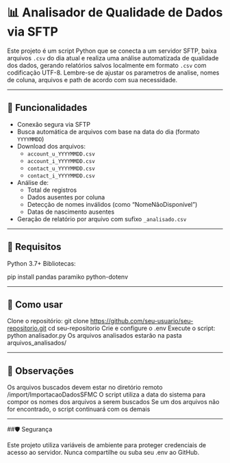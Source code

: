 # 📊 Analisador de Qualidade de Dados via SFTP

Este projeto é um script Python que se conecta a um servidor SFTP, baixa arquivos `.csv` do dia atual e realiza uma análise automatizada de qualidade dos dados, gerando relatórios salvos localmente em formato `.csv` com codificação UTF-8. Lembre-se de ajustar os parametros de analise, nomes de coluna, arquivos e path de acordo com sua necessidade.

---

## 🚀 Funcionalidades

- Conexão segura via SFTP
- Busca automática de arquivos com base na data do dia (formato `YYYYMMDD`)
- Download dos arquivos:
  - `account_u_YYYYMMDD.csv`
  - `account_i_YYYYMMDD.csv`
  - `contact_u_YYYYMMDD.csv`
  - `contact_i_YYYYMMDD.csv`
- Análise de:
  - Total de registros
  - Dados ausentes por coluna
  - Detecção de nomes inválidos (como “NomeNãoDisponível”)
  - Datas de nascimento ausentes
- Geração de relatório por arquivo com sufixo `_analisado.csv`

---
## 🧰 Requisitos

Python 3.7+
Bibliotecas:

pip install pandas paramiko python-dotenv

---

## 🧠 Como usar

Clone o repositório:
git clone https://github.com/seu-usuario/seu-repositorio.git
cd seu-repositorio
Crie e configure o .env
Execute o script:
python analisador.py
Os arquivos analisados estarão na pasta arquivos_analisados/

---

## 📌 Observações

Os arquivos buscados devem estar no diretório remoto /import/ImportacaoDadosSFMC
O script utiliza a data do sistema para compor os nomes dos arquivos a serem buscados
Se um dos arquivos não for encontrado, o script continuará com os demais

---

##🛡️ Segurança

Este projeto utiliza variáveis de ambiente para proteger credenciais de acesso ao servidor. Nunca compartilhe ou suba seu .env ao GitHub.